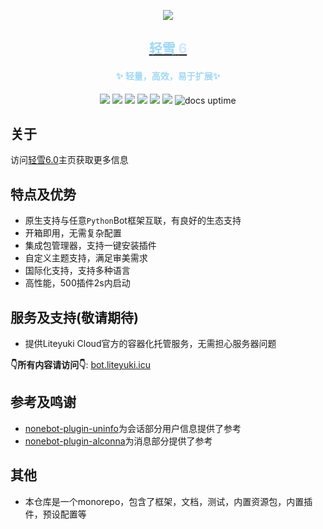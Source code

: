 <div align="center">

[//]: # (<img  src="https://cdn.liteyuki.icu/static/svg/lylogo-full.svg" style="align-content: center; width: 50%; margin-top:10%;" alt="a">)
[![][banner]][liteyuki-link]
<h2><a href="https://bot.liteyuki.icu"> <span style="color: #a2d8f4">轻雪</span> <span style="color: #d0e9ff">6</span></a></h2>
<h4> <span style="color: #a2d8f4">✨ 轻量，高效，易于扩展✨</span></h4>

[![][Liteyuki6.0]][liteyuki-link]
[![][Python3.10+]][python-link]
[![][Usage]][usage-link]
[![][Repo]][repo-link]
[![][Github]][github-link]
[![][LiteyukiLab]][liteyukilab-link]
![docs uptime](https://uptime.liteyuki.icu/api/badge/8/uptime?labelPrefix=Docs+&style=for-the-badge)

</div>

## 关于

访问[轻雪6.0](https://bot.liteyuki.icu)主页获取更多信息

## 特点及优势

- 原生支持与任意`Python`Bot框架互联，有良好的生态支持
- 开箱即用，无需复杂配置
- 集成包管理器，支持一键安装插件
- 自定义主题支持，满足审美需求
- 国际化支持，支持多种语言
- 高性能，500插件2s内启动

## 服务及支持(敬请期待)
- 提供Liteyuki Cloud官方的容器化托管服务，无需担心服务器问题

**👇所有内容请访问👇**: [bot.liteyuki.icu](https://bot.liteyuki.icu)

## 参考及鸣谢
- [nonebot-plugin-uninfo](https://github.com/RF-Tar-Railt/nonebot-plugin-uninfo)为会话部分用户信息提供了参考
- [nonebot-plugin-alconna](https://github.com/nonebot/plugin-alconna/)为消息部分提供了参考

## 其他
- 本仓库是一个monorepo，包含了框架，文档，测试，内置资源包，内置插件，预设配置等


[Liteyuki6.0]: https://img.shields.io/badge/Liteyuki-6.0-blue?style=for-the-badge

[Python3.10+]: https://img.shields.io/badge/Python-3.10+-blue?style=for-the-badge

[Usage]: https://img.shields.io/badge/主页-文档-blue?style=for-the-badge

[Repo]: https://img.shields.io/badge/官方托管-仓库-blue?style=for-the-badge

[Github]: https://img.shields.io/badge/Github-仓库-blue?style=for-the-badge

[LiteyukiLab]: https://img.shields.io/badge/轻雪社区-官方-blue?style=for-the-badge



[python-link]:https://www.python.org/

[usage-link]:https://bot.liteyuki.icu/

[liteyuki-link]:https://bot.liteyuki.icu/

[repo-link]:https://git.liteyuki.icu/bot/app

[github-link]:https://github.com/LiteyukiStudio/LiteyukiBot

[liteyukilab-link]:https://lab.liteyuki.icu/@LiteyukiBot

[banner]: https://socialify.git.ci/LiteyukiStudio/LiteyukiBot/image?description=1&forks=1&issues=1&Plus&pulls=1&stargazers=1&theme=Auto&logo=https%3a%2f%2fcdn.liteyuki.icu%2fstatic%2fsvg%2flylogo-full.svg
